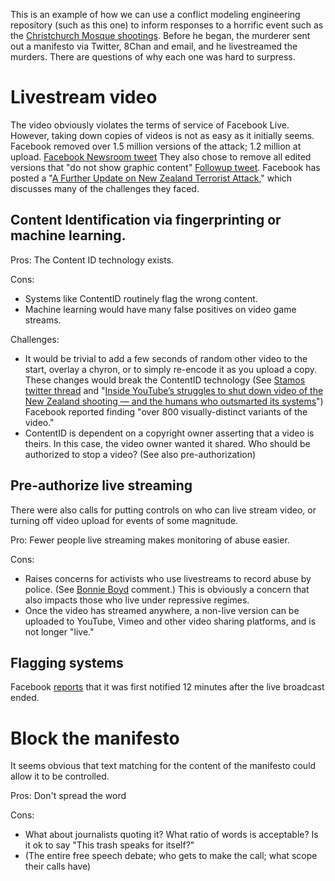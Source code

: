 This is an example of how we can use a conflict modeling engineering repository (such as this one) to inform responses to a horrific event such as the [Christchurch Mosque shootings](https://en.wikipedia.org/wiki/Christchurch_mosque_shootings).  Before he began, the murderer sent out a manifesto via Twitter, 8Chan and email, and he livestreamed the murders.  There are questions of why each one was hard to surpress.

# Livestream video
The video obviously violates the terms of service of Facebook Live.  However, taking down copies of videos is not as easy as it initially seems.  Facebook removed over 1.5 million versions of the attack; 1.2 million at upload. [Facebook Newsroom tweet](https://twitter.com/fbnewsroom/status/1107117981358682112) They also chose to remove all edited versions that "do not show graphic content" [Followup tweet](https://twitter.com/fbnewsroom/status/1107117981828431872).  Facebook has posted a "[A Further Update on New Zealand Terrorist Attack](https://newsroom.fb.com/news/2019/03/technical-update-on-new-zealand/)," which discusses many of the challenges they faced.

## Content Identification via fingerprinting or machine learning.
Pros: The Content ID technology exists.

Cons: 
* Systems like ContentID routinely flag the wrong content.
* Machine learning would have many false positives on video game streams.

Challenges:
* It would be trivial to add a few seconds of random other video to the start, overlay a chyron, or to simply re-encode it as you upload a copy.  These changes would break the ContentID technology (See [Stamos twitter thread](https://threadreaderapp.com/thread/1106650393902104578.html) and "[Inside YouTube’s struggles to shut down video of the New Zealand shooting — and the humans who outsmarted its systems](https://www.washingtonpost.com/technology/2019/03/18/inside-youtubes-struggles-shut-down-video-new-zealand-shooting-humans-who-outsmarted-its-systems/)")  Facebook reported finding "over 800 visually-distinct variants of the video."
* ContentID is dependent on a copyright owner asserting that a video is theirs. In this case, the video owner wanted it shared. Who should be authorized to stop a video?  (See also pre-authorization)



## Pre-authorize live streaming
There were also calls for putting controls on who can live stream video, or turning off video upload for events of some magnitude.

Pro: Fewer people live streaming makes monitoring of abuse easier.

Cons: 
* Raises concerns for activists who use livestreams to record abuse by police.  (See [Bonnie Boyd](https://twitter.com/BonnieCeit/status/1106755184695361536) comment.) This is obviously a concern that also impacts those who live under repressive regimes.
* Once the video has streamed anywhere, a non-live version can be uploaded to YouTube, Vimeo and other video sharing platforms, and is not longer "live."

## Flagging systems
Facebook [reports](https://newsroom.fb.com/news/2019/03/technical-update-on-new-zealand/) that it was first notified 12 minutes after the live broadcast ended.

# Block the manifesto
It seems obvious that text matching for the content of the manifesto could allow it to be controlled.

Pros: Don't spread the word

Cons: 
* What about journalists quoting it?  What ratio of words is acceptable?  Is it ok to say "This trash speaks for itself?"  
* (The entire free speech debate; who gets to make the call; what scope their calls have)
